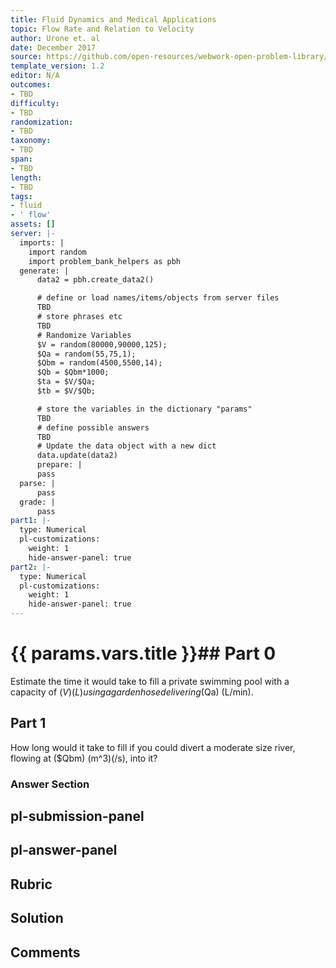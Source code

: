 ```yaml
---
title: Fluid Dynamics and Medical Applications
topic: Flow Rate and Relation to Velocity
author: Urone et. al
date: December 2017
source: https://github.com/open-resources/webwork-open-problem-library/tree/master/Contrib/BrockPhysics/College_Physics_Urone/12.Fluid_Dynamics_and_Medical_Applications/12-01.Flow_Rate_and_Relation_to_Velocity/NU_U17_12_01_009.pg
template_version: 1.2
editor: N/A
outcomes:
- TBD
difficulty:
- TBD
randomization:
- TBD
taxonomy:
- TBD
span:
- TBD
length:
- TBD
tags:
- fluid
- ' flow'
assets: []
server: |-
  imports: |
    import random
    import problem_bank_helpers as pbh
  generate: |
      data2 = pbh.create_data2()

      # define or load names/items/objects from server files
      TBD
      # store phrases etc
      TBD
      # Randomize Variables
      $V = random(80000,90000,125);
      $Qa = random(55,75,1);
      $Qbm = random(4500,5500,14);
      $Qb = $Qbm*1000;
      $ta = $V/$Qa;
      $tb = $V/$Qb;

      # store the variables in the dictionary "params"
      TBD
      # define possible answers
      TBD
      # Update the data object with a new dict
      data.update(data2)
      prepare: |
      pass
  parse: |
      pass
  grade: |
      pass
part1: |-
  type: Numerical
  pl-customizations:
    weight: 1
    hide-answer-panel: true
part2: |-
  type: Numerical
  pl-customizations:
    weight: 1
    hide-answer-panel: true
---
```


# {{ params.vars.title }}## Part 0 
Estimate the time it would take to fill a private swimming pool with a capacity of ($V) (L) using a garden hose delivering ($Qa) (L/min). 
## Part 1 
How long would it take to fill if you could divert a moderate size river, flowing at ($Qbm) (m^3)(/s), into it? 


### Answer Section 


## pl-submission-panel 


## pl-answer-panel 


## Rubric 


## Solution 


## Comments 


